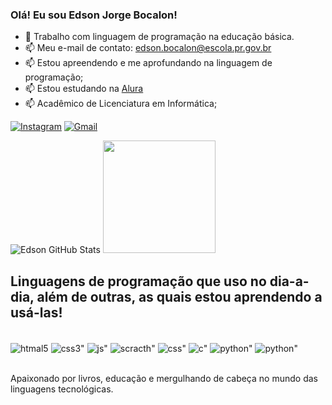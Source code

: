
### Olá! Eu sou Edson Jorge Bocalon!
* 🔭 Trabalho com linguagem de programação na educação básica.
* 📫 Meu e-mail de contato: edson.bocalon@escola.pr.gov.br
* 📫 Estou apreendendo e me aprofundando na linguagem de programação;
* 📫 Estou estudando na [Alura](https://cursos.alura.com.br/edutech)
* 📫 Acadêmico de Licenciatura em Informática;

[![Instagram](https://img.shields.io/badge/Instagram-E4405F?style=for-the-badge&logo=instagram&logoColor=white)](https://instagram.com/bocalonedson)
[![Gmail](https://img.shields.io/badge/Gmail-D14836?style=for-the-badge&logo=gmail&logoColor=white)](mailto:edson.bocalon@escola.pr.gov.br)

![Edson GitHub Stats](https://github-readme-stats.vercel.app/api?username=edsonbocalon&theme=blue-green)
<img height="180em" src="https://github-readme-stats.vercel.app/api/top-langs/?username=edsonbocalon&layout=compact&langs_count=7&theme=blue-green">
                                                                                                                        
## Linguagens de programação que uso no dia-a-dia, além de outras, as quais estou aprendendo a usá-las!

<div style="display: inline_block"><br/>
    <img align="center" alt="htmal5" src="https://img.shields.io/badge/HTML5-E34F26?style=for-the-badge&logo=html5&logoColor=white"/>
    <img align="center" alt=css3" src="https://img.shields.io/badge/CSS3-1572B6?style=for-the-badge&logo=css3&logoColor=white"/>
    <img align="center" alt=js" src="https://img.shields.io/badge/JavaScript-F7DF1E?style=for-the-badge&logo=javascript&logoColor=black"/>
    <img align="center" alt=scracth" src="https://img.shields.io/badge/Scratch-FF4500?style=for-the-badge&logo=scratch&logoColor=white"/>
    <img align="center" alt=css" src="https://img.shields.io/badge/CSS-239120?&style=for-the-badge&logo=css3&logoColor=white"/>
    <img align="center" alt=c" src="https://img.shields.io/badge/c-00599C?style=for-the-badge&logo=c&logoColor=white"/>
    <img align="center" alt=python" src="https://img.shields.io/badge/Python-3776AB?style=for-the-badge&logo=python&logoColor=white"/>
    <img align="center" alt=python" src="https://img.shields.io/badge/Python-14354C?style=for-the-badge&logo=python&logoColor=white"/>
</div><br/>

Apaixonado por livros, educação e mergulhando de cabeça no mundo das linguagens tecnológicas.
